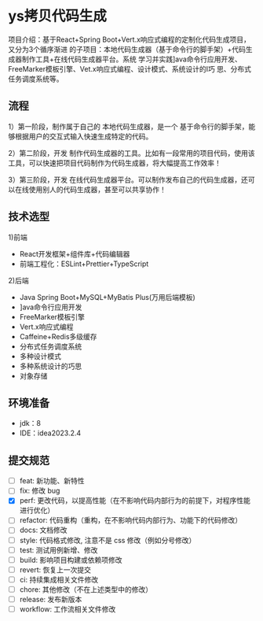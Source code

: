 # ys拷贝代码生成

项目介绍：基于React+Spring Boot+Vert.x响应式编程的定制化代码生成项目，又分为3个循序渐进
的子项目：本地代码生成器（基于命令行的脚手架）+代码生成器制作工具+在线代码生成器平台。系统
学习并实践]ava命令行应用开发、FreeMarker模板引擎、Vet.x响应式编程、设计模式、系统设计的I巧
思、分布式任务调度系统等。

## 流程

1）第一阶段，制作属于自己的 本地代码生成器，是一个 基于命令行的脚手架，能够根据用户的交互式输入快速生成特定的代码。

2）第二阶段，开发 制作代码生成器的工具。比如有一段常用的项目代码，使用该工具，可以快速把项目代码制作为代码生成器，将大幅提高工作效率！

3）第三阶段，开发 在线代码生成器平台。可以制作发布自己的代码生成器，还可以在线使用别人的代码生成器，甚至可以共享协作！

## 技术选型

1)前端

- React开发框架+组件库+代码编辑器
- 前端工程化：ESLint+Prettier+TypeScript

2)后端
- Java Spring Boot+MySQL+MyBatis Plus(万用后端模板)
- ]ava命令行应用开发
- FreeMarker模板引擎
- Vert.x响应式编程
- Caffeine+Redis多级缓存
- 分布式任务调度系统
- 多种设计模式
- 多种系统设计的巧思
- 对象存储

## 环境准备

- jdk：8
- IDE：idea2023.2.4

## 

## 提交规范
 - [ ] feat: 新功能、新特性
 - [ ] fix: 修改 bug
 - [x] perf: 更改代码，以提高性能（在不影响代码内部行为的前提下，对程序性能进行优化）
 - [ ] refactor: 代码重构（重构，在不影响代码内部行为、功能下的代码修改）
 - [ ] docs: 文档修改
 - [ ] style: 代码格式修改, 注意不是 css 修改（例如分号修改）
 - [ ] test: 测试用例新增、修改
 - [ ] build: 影响项目构建或依赖项修改
 - [ ] revert: 恢复上一次提交
 - [ ] ci: 持续集成相关文件修改
 - [ ] chore: 其他修改（不在上述类型中的修改）
 - [ ] release: 发布新版本 
 - [ ] workflow: 工作流相关文件修改
